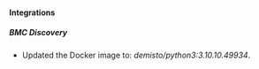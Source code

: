 #### Integrations
##### BMC Discovery
- Updated the Docker image to: *demisto/python3:3.10.10.49934*.
